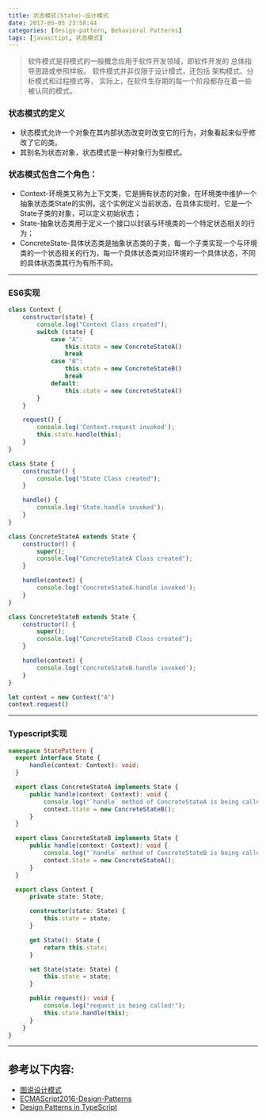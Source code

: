 ```yaml
---
title: 状态模式(State)-设计模式
date: 2017-05-05 23:58:44
categories: [design-pattern, Behavioral Patterns]
tags: [javasctipt, 状态模式]
---
```

> 软件模式是将模式的一般概念应用于软件开发领域，即软件开发的 总体指导思路或参照样板。
> 软件模式并非仅限于设计模式，还包括 架构模式、分析模式和过程模式等，
> 实际上，在软件生存期的每一个阶段都存在着一些被认同的模式。

### 状态模式的定义
- 状态模式允许一个对象在其内部状态改变时改变它的行为，对象看起来似乎修改了它的类。
- 其别名为状态对象，状态模式是一种对象行为型模式。

### 状态模式包含二个角色：
- Context-环境类又称为上下文类，它是拥有状态的对象，在环境类中维护一个抽象状态类State的实例，这个实例定义当前状态，在具体实现时，它是一个State子类的对象，可以定义初始状态；
- State-抽象状态类用于定义一个接口以封装与环境类的一个特定状态相关的行为；
- ConcreteState-具体状态类是抽象状态类的子类，每一个子类实现一个与环境类的一个状态相关的行为，每一个具体状态类对应环境的一个具体状态，不同的具体状态类其行为有所不同。
---

### ES6实现
``` js
class Context {
    constructor(state) {
        console.log("Context Class created");
        switch (state) {
            case "A":
                this.state = new ConcreteStateA()
                break
            case "B":
                this.state = new ConcreteStateB()
                break
            default:
                this.state = new ConcreteStateA()
        }
    }

    request() {
        console.log('Context.request invoked');
        this.state.handle(this);
    }
}

class State {
    constructor() {
        console.log("State Class created");
    }

    handle() {
        console.log('State.handle invoked');
    }
}

class ConcreteStateA extends State {
    constructor() {
        super();
        console.log("ConcreteStateA Class created");
    }

    handle(context) {
        console.log('ConcreteStateA.handle invoked');
    }
}

class ConcreteStateB extends State {
    constructor() {
        super();
        console.log("ConcreteStateB Class created");
    }

    handle(context) {
        console.log('ConcreteStateB.handle invoked');
    }
}

let context = new Context("A")
context.request()

```
---

### Typescript实现
``` ts
namespace StatePattern {
  export interface State {
      handle(context: Context): void;
  }

  export class ConcreteStateA implements State {
      public handle(context: Context): void {
          console.log("`handle` method of ConcreteStateA is being called!");
          context.State = new ConcreteStateB();
      }
  }

  export class ConcreteStateB implements State {
      public handle(context: Context): void {
          console.log("`handle` method of ConcreteStateB is being called!");
          context.State = new ConcreteStateA();
      }
  }

  export class Context {
      private state: State;

      constructor(state: State) {
          this.state = state;
      }

      get State(): State {
          return this.state;
      }

      set State(state: State) {
          this.state = state;
      }

      public request(): void {
          console.log("request is being called!");
          this.state.handle(this);
      }
    }
}

```
---

## 参考以下内容:
 - [图说设计模式](https://design-patterns.readthedocs.io/zh_CN/latest/)
 - [ECMAScript2016-Design-Patterns](https://github.com/ryouaki/ECMAScript2016-Design-Patterns)
 - [Design Patterns in TypeScript](https://github.com/torokmark/design_patterns_in_typescript)
